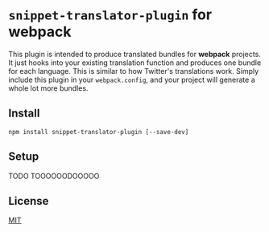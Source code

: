 # `snippet-translator-plugin` for webpack

This plugin is intended to produce translated bundles for **webpack** projects. It just hooks into your existing translation function and produces one bundle for each language. This is similar to how Twitter's translations work. Simply include this plugin in your ``webpack.config``, and your project will generate a whole lot more bundles.

## Install

`npm install snippet-translator-plugin [--save-dev]`

## Setup


TODO
TOOOOOODOOOOO



## License

[MIT](LICENSE)
